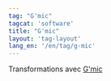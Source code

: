 ```yaml
---
tag: "G'mic"
tagcat: 'software'
title: "G'mic"
layout: 'tag-layout'
lang_en: '/en/tag/g-mic'
---
```


Transformations avec [G'mic](http://gmic.eu/)
